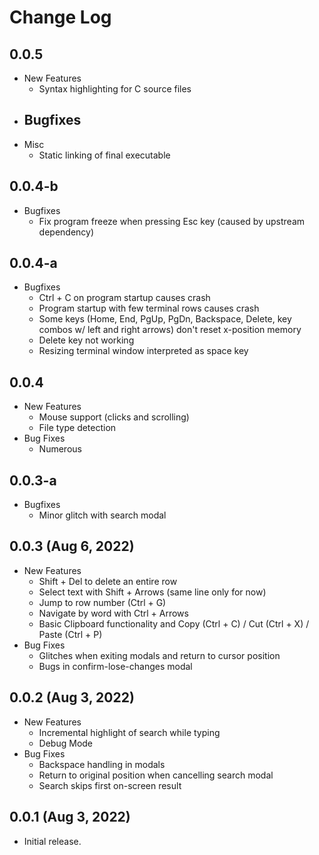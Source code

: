 # Change Log

## 0.0.5
  - New Features
    - Syntax highlighting for C source files 
  - Bugfixes
    - 
  - Misc
    - Static linking of final executable

## 0.0.4-b
  - Bugfixes
    - Fix program freeze when pressing Esc key (caused by upstream dependency)

## 0.0.4-a
  - Bugfixes
    - Ctrl + C on program startup causes crash
    - Program startup with few terminal rows causes crash
    - Some keys (Home, End, PgUp, PgDn, Backspace, Delete, key combos w/ left and right arrows) don't reset x-position memory
    - Delete key not working
    - Resizing terminal window interpreted as space key

## 0.0.4
  - New Features
    - Mouse support (clicks and scrolling)
    - File type detection
  - Bug Fixes
    - Numerous

## 0.0.3-a
- Bugfixes
  - Minor glitch with search modal

## 0.0.3 (Aug 6, 2022)
  - New Features
    - Shift + Del to delete an entire row
    - Select text with Shift + Arrows (same line only for now)
    - Jump to row number (Ctrl + G)
    - Navigate by word with Ctrl + Arrows
    - Basic Clipboard functionality and Copy (Ctrl + C) / Cut (Ctrl + X) / Paste (Ctrl + P)
  - Bug Fixes
    - Glitches when exiting modals and return to cursor position
    - Bugs in confirm-lose-changes modal

## 0.0.2 (Aug 3, 2022)
  - New Features
    - Incremental highlight of search while typing
    - Debug Mode
  - Bug Fixes
    - Backspace handling in modals
    - Return to original position when cancelling search modal
    - Search skips first on-screen result

## 0.0.1 (Aug 3, 2022)
  - Initial release.
